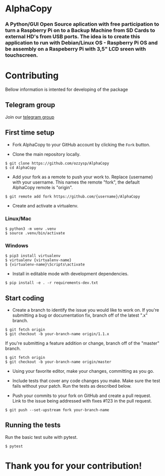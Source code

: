 # AlphaCopy
 
### A Python/GUI Open Source aplication with free participation to turn a Raspberry Pi on to a Backup Machine from SD Cards to external HD's from USB ports. The idea is to create this application to run with Debian/Linux OS - Raspberry Pi OS and be assembly on a Raspeberry Pi with 3,5" LCD sreen with touchscreen.  


# Contributing
Bellow information is intented for developing of the package


## Telegram group
Join our [telegram group](https://t.me/joinchat/K-lrk09EB8N37ygHCxT_Vg)


## First time setup
- Fork AlphaCopy to your GitHub account by clicking the `Fork` button.

- Clone the main repository locally.
```
$ git clone https://github.com/ozzysp/AlphaCopy
$ cd AlphaCopy
```

- Add your fork as a remote to push your work to. Replace {username} with your username. This names the remote "fork", the default AlphaCopy remote is "origin".
```
$ git remote add fork https://github.com/{username}/AlphaCopy
```

- Create and activate a virtualenv.
### Linux/Mac
```
$ python3 -m venv .venv
$ source .venv/bin/activate
```
### Windows
```
$ pip3 install virtualenv
$ virtualenv {virtualenv-name}
$ {virtualenv-name}\Scripts\activate
```

- Install in editable mode with development dependencies.
```
$ pip install -e . -r requirements-dev.txt
```


## Start coding
- Create a branch to identify the issue you would like to work on. If you're submitting a bug or documentation fix, branch off of the latest ".x" branch.

```
$ git fetch origin
$ git checkout -b your-branch-name origin/1.1.x
```

If you're submitting a feature addition or change, branch off of the "master" branch.
```
$ git fetch origin
$ git checkout -b your-branch-name origin/master
```

- Using your favorite editor, make your changes, committing as you go.

- Include tests that cover any code changes you make. Make sure the test fails without your patch. Run the tests as described below.

- Push your commits to your fork on GitHub and create a pull request. Link to the issue being addressed with fixes #123 in the pull request.
```
$ git push --set-upstream fork your-branch-name
```


## Running the tests
Run the basic test suite with pytest.
```
$ pytest
```

# Thank you for your contribution!
